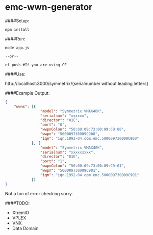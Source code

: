 # emc-wwn-generator

####Setup:
```shell
npm install
```

####Run:
```shell
node app.js

--or--

cf push #If you are using CF
```

####Use:

http://localhost:3000/symmetrix/{serialnumber without leading letters}

####Example Output:
```json
{
    "wwns": [{
                "model": "Symmetrix VMAX40K",
                "serialnum": "xxxxxx",
                "director": "01E",
                "port": "0",
                "wwpnColon": "50:00:09:73:00:09:C9:00",
                "wwpn": "500009730009C900",
                "iqn": "iqn.1992-04.com.emc.500009730009C900"
            }, {
                "model": "Symmetrix VMAX40K",
                "serialnum": "xxxxxxxxx",
                "director": "01E",
                "port": "1",
                "wwpnColon": "50:00:09:73:00:09:C9:01",
                "wwpn": "500009730009C901",
                "iqn": "iqn.1992-04.com.emc.500009730009C901"
            }]
}
```

Not a ton of error checking sorry.

####TODO:
* XtremIO
* VPLEX
* VNX
* Data Domain
